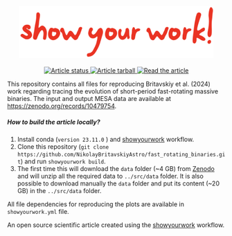 <p align="center">
<a href="https://github.com/showyourwork/showyourwork">
<img width = "450" src="https://raw.githubusercontent.com/showyourwork/.github/main/images/showyourwork.png" alt="showyourwork"/>
</a>
<br>
<br>
<a href="https://github.com/NikolayBritavskiyAstro/fast_rotating_binaries/actions/workflows/build.yml">
<img src="https://github.com/NikolayBritavskiyAstro/fast_rotating_binaries/actions/workflows/build.yml/badge.svg?branch=main" alt="Article status"/>
</a>
<a href="https://github.com/NikolayBritavskiyAstro/fast_rotating_binaries/raw/main-pdf/arxiv.tar.gz">
<img src="https://img.shields.io/badge/article-tarball-blue.svg?style=flat" alt="Article tarball"/>
</a>
<a href="https://github.com/NikolayBritavskiyAstro/fast_rotating_binaries/raw/main-pdf/ms.pdf">
<img src="https://img.shields.io/badge/article-pdf-blue.svg?style=flat" alt="Read the article"/>
</a>
</p>


This repository contains all files for reproducing Britavskiy et al. (2024) work regarding tracing the evolution of short-period fast-rotating massive binaries.
The input and output MESA data are available at https://zenodo.org/records/10479754. 



##### How to build the article locally?

1. Install conda (`version 23.11.0` ) and [showyourwork](https://show-your.work/en/latest/install/) workflow. 
2. Clone this repository (`git clone https://github.com/NikolayBritavskiyAstro/fast_rotating_binaries.git`) and run `showyourwork build`.
3. The first time this will download the `data` folder (~4 GB) from [Zenodo](https://zenodo.org/records/10479754) and will unzip all the required data to `../src/data` folder. It is also possible to download manually the `data` folder and put its content (~20 GB) in the `../src/data` folder.

All file dependencies for reproducing the plots are available in `showyourwork.yml` file.

An open source scientific article created using the [showyourwork](https://github.com/showyourwork/showyourwork) workflow.
